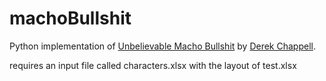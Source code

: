 # machoBullshit
Python implementation of [Unbelievable Macho Bullshit](http://www.drivethrurpg.com/product/146752/Unbelievable-Macho-Bullshit) by [Derek Chappell](https://www.patreon.com/opensketch).

requires an input file called characters.xlsx with the layout of test.xlsx
